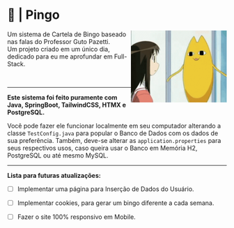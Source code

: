 # 🎱 | Pingo
<img width="220px" align="right" src="./oh-my-gaah-hero-everynyan.gif">
<p align="left">Um sistema de Cartela de Bingo baseado nas falas do Professor Guto Pazetti.<br>Um projeto criado em um único dia, dedicado para eu me aprofundar em Full-Stack.</p>
<br>

<hr>

<b>Este sistema foi feito puramente com Java, SpringBoot, TailwindCSS, HTMX e PostgreSQL.</b>


Você pode fazer ele funcionar localmente em seu computador alterando a classe `TestConfig.java` para popular o Banco de Dados com os dados de sua preferência.
Também, deve-se alterar as `application.properties` para seus respectivos usos, caso queira usar o Banco em Memória H2, PostgreSQL ou até mesmo MySQL.

<hr>
<b>Lista para futuras atualizações:</b>

- [ ] Implementar uma página para Inserção de Dados do Usuário.
- [ ] Implementar cookies, para gerar um bingo diferente a cada semana.
- [ ] Fazer o site 100% responsivo em Mobile.



